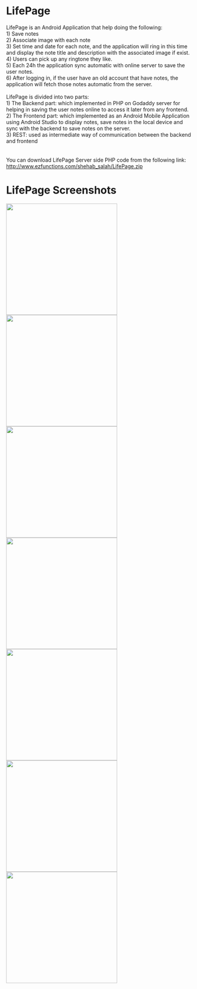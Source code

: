 # LifePage
LifePage is an Android Application that help doing the following:
<br/>1) Save notes
<br/>2) Associate image with each note
<br/>3) Set time and date for each note, and the application will ring in this time and display the note title and description with the associated image if exist.
<br/>4) Users can pick up any ringtone they like.
<br/>5) Each 24h the application sync automatic with online server to save the user notes.
<br/>6) After logging in, if the user have an old account that have notes, the application will fetch those notes automatic from the server.
<br/><br/>
LifePage is divided into two parts:
<br/>1) The Backend part: which implemented in PHP on Godaddy server for helping in saving the user notes online to access it later from any frontend. 
<br/>2) The Frontend part: which implemented as an Android Mobile Application using Android Studio to display notes, save notes in the local device and sync with the backend to save notes on the server.
<br/>3) REST: used as intermediate way of communication between the backend and frontend
<br/>
<br/>
<br/>You can download LifePage Server side PHP code from the following link:
<br/>http://www.ezfunctions.com/shehab_salah/LifePage.zip

# LifePage Screenshots
<img src="https://cloud.githubusercontent.com/assets/16334887/19833288/fe3c9e36-9e3c-11e6-86c3-12f7058f6a97.png" width="300"/> <img src="https://cloud.githubusercontent.com/assets/16334887/19833291/14689d0e-9e3d-11e6-9360-e3ac889e9e0c.png" width="300"/>
<img src="https://cloud.githubusercontent.com/assets/16334887/19833292/224f5c82-9e3d-11e6-913e-e11e9812f03a.png" width="300"/> <img src="https://cloud.githubusercontent.com/assets/16334887/19833294/31a0cba8-9e3d-11e6-9a14-75d6b105d8e3.png" width="300"/>
<img src="https://cloud.githubusercontent.com/assets/16334887/19833297/40376eb0-9e3d-11e6-9da2-e07fd085a9f9.png" width="300"/> <img src="https://cloud.githubusercontent.com/assets/16334887/19833300/51209454-9e3d-11e6-9f93-b3c9ab950958.png" height="300"/>
<img src="https://cloud.githubusercontent.com/assets/16334887/19833304/63af4a0c-9e3d-11e6-98a3-211ed087e354.png" width="300"/>
